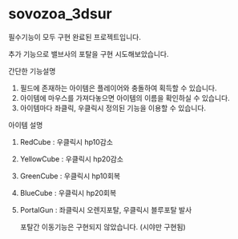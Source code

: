 # sovozoa_3dsur 

필수기능이 모두 구현 완료된 프로젝트입니다.

추가 기능으로 밸브사의 포탈을 구현 시도해보았습니다.

간단한 기능설명

1. 필드에 존재하는 아이템은 플레이어와 충돌하여 획득할 수 있습니다.
2. 아이템에 마우스를 가져다놓으면 아이템의 이름을 확인하실 수 있습니다.
3. 아이템마다 좌클릭, 우클릭시 정의된 기능을 이용할 수 있습니다.

아이템 설명
1. RedCube : 우클릭시 hp10감소
2. YellowCube : 우클릭시 hp20감소
3. GreenCube : 우클릭시 hp10회복
4. BlueCube : 우클릭시 hp20회복
5. PortalGun : 좌클릭시 오렌지포탈, 우클릭시 블루포탈 발사

   포탈간 이동기능은 구현되지 않았습니다.
   (시야만 구현됨)
